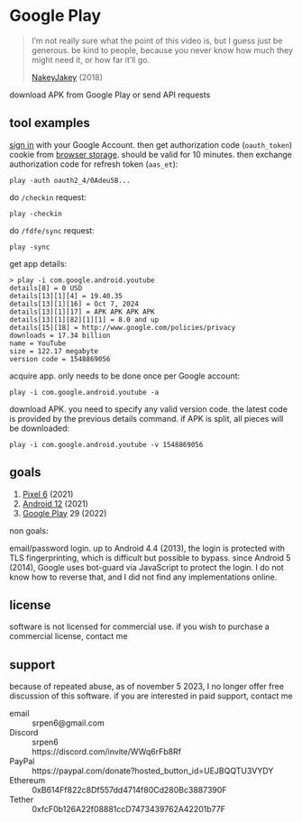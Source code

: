# Google Play

> I’m not really sure what the point of this video is, but I guess just be
> generous. be kind to people, because you never know how much they might need
> it, or how far it’ll go.
>
> [NakeyJakey](//youtube.com/watch?v=Cr0UYNKmrUs) (2018)

download APK from Google Play or send API requests

## tool examples

[sign in](//accounts.google.com/embedded/setup/v2/android) with your Google
Account. then get authorization code (`oauth_token`) cookie from
[browser&nbsp;storage][1]. should be valid for 10 minutes. then exchange
authorization code for refresh token (`aas_et`):

~~~
play -auth oauth2_4/0Adeu5B...
~~~

[1]://firefox-source-docs.mozilla.org/devtools-user/storage_inspector

do `/checkin` request:

~~~
play -checkin
~~~

do `/fdfe/sync` request:

~~~
play -sync
~~~

get app details:

~~~
> play -i com.google.android.youtube
details[8] = 0 USD
details[13][1][4] = 19.40.35
details[13][1][16] = Oct 7, 2024
details[13][1][17] = APK APK APK APK
details[13][1][82][1][1] = 8.0 and up
details[15][18] = http://www.google.com/policies/privacy
downloads = 17.34 billion
name = YouTube
size = 122.17 megabyte
version code = 1548869056
~~~

acquire app. only needs to be done once per Google account:

~~~
play -i com.google.android.youtube -a
~~~

download APK. you need to specify any valid version code. the latest code is
provided by the previous details command. if APK is split, all pieces will be
downloaded:

~~~
play -i com.google.android.youtube -v 1548869056
~~~

## goals

1. [Pixel 6](//wikipedia.org/wiki/Pixel_6) (2021)
2. [Android 12](//wikipedia.org/wiki/Android_12) (2021)
3. [Google Play](//wikipedia.org/wiki/Google_Play) 29 (2022)

non goals:

email/password login. up to Android 4.4 (2013), the login is protected with TLS
fingerprinting, which is difficult but possible to bypass. since Android 5
(2014), Google uses bot-guard via JavaScript to protect the login. I do not
know how to reverse that, and I did not find any implementations online.

## license

software is not licensed for commercial use. if you wish to purchase a
commercial license, contact me

## support

because of repeated abuse, as of november 5 2023, I no longer offer free
discussion of this software. if you are interested in paid support, contact me

<dl>
   <dt>email</dt>
      <dd>srpen6@gmail.com</dd>
   <dt>Discord</dt>
      <dd>srpen6</dd>
      <dd>https://discord.com/invite/WWq6rFb8Rf</dd>
   <dt>PayPal</dt>
      <dd>https://paypal.com/donate?hosted_button_id=UEJBQQTU3VYDY</dd>
   <dt>Ethereum</dt>
      <dd>0xB614Ff822c8Df557dd4714f80Cd280Bc3887390F</dd>
   <dt>Tether</dt>
      <dd>0xfcF0b126A22f08881ccD7473439762A42201b77F</dd>
</dl>
